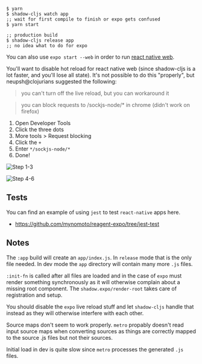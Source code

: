 ```
$ yarn
$ shadow-cljs watch app
;; wait for first compile to finish or expo gets confused
$ yarn start

;; production build
$ shadow-cljs release app
;; no idea what to do for expo
```

You can also use `expo start --web` in order to run [react native web](https://github.com/necolas/react-native-web).

You'll want to disable hot reload for react native web (since shadow-cljs is a lot faster, and you'll lose all state). It's not possible to do this "properly", but neupsh@clojurians suggested the following:

> you can't turn off the live reload, but you can workaround it

> you can block requests to /sockjs-node/* in chrome (didn't work on firefox)

1. Open Developer Tools
2. Click the three dots
3. More tools > Request blocking
4. Click the `+`
5. Enter `*/sockjs-node/*`
6. Done!

![Step 1-3](https://memset.se/9429/e0f0c065c9c0231d80681ca7da72bbcd4a67ff1e)

![Step 4-6](https://memset.se/9430/4bd73bd45cda2f096a2d2106d22ba8130b0c5bd2)


## Tests

You can find an example of using `jest` to test `react-native` apps here.

- https://github.com/mynomoto/reagent-expo/tree/jest-test

## Notes

The `:app` build will create an `app/index.js`. In `release` mode that is the only file needed. In dev mode the `app` directory will contain many more `.js` files.

`:init-fn` is called after all files are loaded and in the case of `expo` must render something synchronously as it will otherwise complain about a missing root component. The `shadow.expo/render-root` takes care of registration and setup.

You should disable the `expo` live reload stuff and let `shadow-cljs` handle that instead as they will otherwise interfere with each other.

Source maps don't seem to work properly. `metro` propably doesn't read input source maps when converting sources as things are correctly mapped to the source .js files but not their sources.

Initial load in dev is quite slow since `metro` processes the generated `.js` files.
